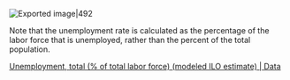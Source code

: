 ![Exported image|492](Unemployment.png)

Note that the unemployment rate is calculated as the percentage of the labor force that is unemployed, rather than the percent of the total population.
 
[Unemployment, total (% of total labor force) (modeled ILO estimate) | Data](https://data.worldbank.org/indicator/SL.UEM.TOTL.ZS)